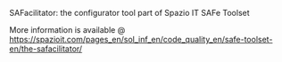 SAFacilitator: the configurator tool part of Spazio IT SAFe Toolset

More information is available @
https://spazioit.com/pages_en/sol_inf_en/code_quality_en/safe-toolset-en/the-safacilitator/
